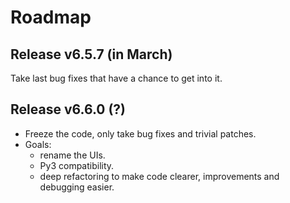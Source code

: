 

# Roadmap

## Release v6.5.7 (in March)

Take last bug fixes that have a chance to get into it.

## Release v6.6.0 (?)

* Freeze the code, only take bug fixes and trivial patches.
* Goals:
  * rename the UIs.
  * Py3 compatibility.
  * deep refactoring to make code clearer, improvements and debugging
  easier.


<!--
vim: expandtab ts=2
-->
